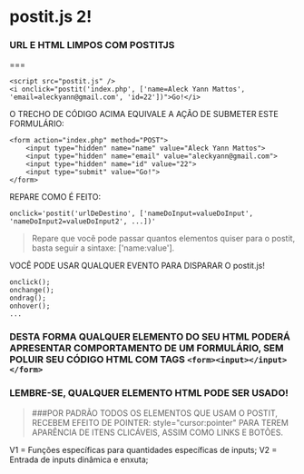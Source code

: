 # postit.js 2!


### URL E HTML LIMPOS COM POSTITJS
===


```
<script src="postit.js" />
<i onclick="postit('index.php', ['name=Aleck Yann Mattos', 'email=aleckyann@gmail.com', 'id=22'])">Go!</i>
```

O TRECHO DE CÓDIGO ACIMA EQUIVALE A AÇÃO DE SUBMETER ESTE FORMULÁRIO:
```
<form action="index.php" method="POST">
    <input type="hidden" name="name" value="Aleck Yann Mattos">
    <input type="hidden" name="email" value="aleckyann@gmail.com">
    <input type="hidden" name="id" value="22">
    <input type="submit" value="Go!">
</form>
```

REPARE COMO É FEITO:
```
onclick='postit('urlDeDestino', ['nameDoInput=valueDoInput', 'nameDoInput2=valueDoInput2', ...])'
```
> Repare que você pode passar quantos elementos quiser para o postit, basta seguir a sintaxe: ['name:value'].


VOCÊ PODE USAR QUALQUER EVENTO PARA DISPARAR O postit.js!
 ```
onclick();
onchange();
ondrag();
onhover();
...
 ```

### DESTA FORMA QUALQUER ELEMENTO DO SEU HTML PODERÁ APRESENTAR COMPORTAMENTO DE UM FORMULÁRIO, SEM POLUIR SEU CÓDIGO HTML COM TAGS ```<form><input></input></form>```

### LEMBRE-SE, QUALQUER ELEMENTO HTML PODE SER USADO!


>###POR PADRÃO TODOS OS ELEMENTOS QUE USAM O POSTIT, RECEBEM EFEITO DE POINTER: style="cursor:pointer" PARA TEREM APARÊNCIA DE ITENS CLICÁVEIS, ASSIM COMO LINKS E BOTÕES.



V1 = Funções específicas para quantidades específicas de inputs;
V2 = Entrada de inputs dinâmica e enxuta;